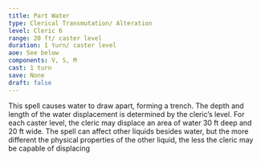 ```yaml
---
title: Part Water
type: Clerical Transmutation/ Alteration
level: Cleric 6
range: 20 ft/ caster level
duration: 1 turn/ caster level
aoe: See below
components: V, S, M
cast: 1 turn
save: None
draft: false
---
```


This spell causes water to draw apart, forming a trench. The depth and length of the water displacement is determined by the cleric’s level. For each caster level, the cleric may displace an area of water 30 ft deep and 20 ft wide. The spell can affect other liquids besides water, but the more different the physical properties of the other liquid, the less the cleric may be capable of displacing
